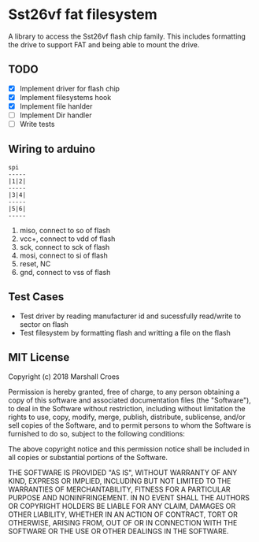 # Sst26vf fat filesystem

A library to access the Sst26vf flash chip family. This includes formatting the drive to support FAT and being able to mount the drive.

## TODO
- [x] Implement driver for flash chip
- [x] Implement filesystems hook
- [x] Implement file hanlder
- [ ] Implement Dir handler
- [ ] Write tests

## Wiring to arduino

```
spi
-----
|1|2|
-----
|3|4|
-----
|5|6|
-----
```

1) miso, connect to so of flash
2) vcc+, connect to vdd of flash
3) sck, connect to sck of flash
4) mosi, connect to si of flash
5) reset, NC
6) gnd, connect to vss of flash

## Test Cases

- Test driver by reading manufacturer id and sucessfully read/write to sector on flash
- Test filesystem by formatting flash and writting a file on the flash

## MIT License

Copyright (c) 2018 Marshall Croes

Permission is hereby granted, free of charge, to any person obtaining a copy
of this software and associated documentation files (the "Software"), to deal
in the Software without restriction, including without limitation the rights
to use, copy, modify, merge, publish, distribute, sublicense, and/or sell
copies of the Software, and to permit persons to whom the Software is
furnished to do so, subject to the following conditions:

The above copyright notice and this permission notice shall be included in all
copies or substantial portions of the Software.

THE SOFTWARE IS PROVIDED "AS IS", WITHOUT WARRANTY OF ANY KIND, EXPRESS OR
IMPLIED, INCLUDING BUT NOT LIMITED TO THE WARRANTIES OF MERCHANTABILITY,
FITNESS FOR A PARTICULAR PURPOSE AND NONINFRINGEMENT. IN NO EVENT SHALL THE
AUTHORS OR COPYRIGHT HOLDERS BE LIABLE FOR ANY CLAIM, DAMAGES OR OTHER
LIABILITY, WHETHER IN AN ACTION OF CONTRACT, TORT OR OTHERWISE, ARISING FROM,
OUT OF OR IN CONNECTION WITH THE SOFTWARE OR THE USE OR OTHER DEALINGS IN THE
SOFTWARE.
